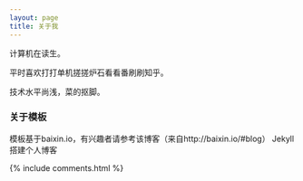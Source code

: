 ```yaml
---
layout: page
title: 关于我 
---
```


计算机在读生。
<p>
平时喜欢打打单机搓搓炉石看看番刷刷知乎。
<p>
技术水平尚浅，菜的抠脚。
<p>

<h3> 关于模板 </h3>  

<p>

模板基于baixin.io，有兴趣者请参考该博客（来自http://baixin.io/#blog） Jekyll 搭建个人博客

<p> 


{% include comments.html %}



